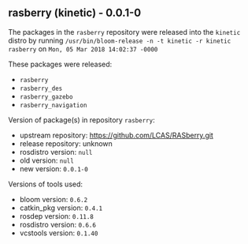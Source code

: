 ## rasberry (kinetic) - 0.0.1-0

The packages in the `rasberry` repository were released into the `kinetic` distro by running `/usr/bin/bloom-release -n -t kinetic -r kinetic rasberry` on `Mon, 05 Mar 2018 14:02:37 -0000`

These packages were released:
- `rasberry`
- `rasberry_des`
- `rasberry_gazebo`
- `rasberry_navigation`

Version of package(s) in repository `rasberry`:

- upstream repository: https://github.com/LCAS/RASberry.git
- release repository: unknown
- rosdistro version: `null`
- old version: `null`
- new version: `0.0.1-0`

Versions of tools used:

- bloom version: `0.6.2`
- catkin_pkg version: `0.4.1`
- rosdep version: `0.11.8`
- rosdistro version: `0.6.6`
- vcstools version: `0.1.40`


